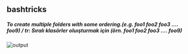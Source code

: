 ## bashtricks

##### To create multiple folders with some ordering.(e.g. foo1 foo2 foo3 .... foo9)  / tr: Sıralı klasörler oluışturmak için (örn. foo1 foo2 foo3 .... foo9)

![output](https://user-images.githubusercontent.com/22776403/90341462-8beac300-e008-11ea-9fc7-21f4b46fbcf0.gif)
